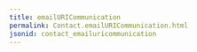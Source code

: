 ```yaml
---
title: emailURICommunication
permalink: Contact.emailURICommunication.html
jsonid: contact_emailuricommunication
---
```

